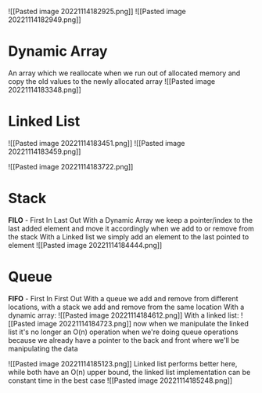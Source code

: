 ![[Pasted image 20221114182925.png]]
![[Pasted image 20221114182949.png]]

# Dynamic Array
An array which we reallocate when we run out of allocated memory and copy the old values to the newly allocated array
![[Pasted image 20221114183348.png]]

# Linked List
![[Pasted image 20221114183451.png]]
![[Pasted image 20221114183459.png]]

![[Pasted image 20221114183722.png]]

# Stack
**FILO** - First In Last Out
With a Dynamic Array we keep a pointer/index to the last added element and move it accordingly when we add to or remove from the stack
With a Linked list we simply add an element to the last pointed to element
![[Pasted image 20221114184444.png]]


# Queue
**FIFO** - First In First Out
With a queue we add and remove from different locations, with a stack we add and remove from the same location
With a dynamic array:
![[Pasted image 20221114184612.png]]
With a linked list:
![[Pasted image 20221114184723.png]]
now when we manipulate the linked list it's no longer an O(n) operation when we're doing queue operations because we already have a pointer to the back and front where we'll be manipulating the data


![[Pasted image 20221114185123.png]]
Linked list performs better here, while both have an O(n) upper bound, the linked list implementation can be constant time in the best case
![[Pasted image 20221114185248.png]]
